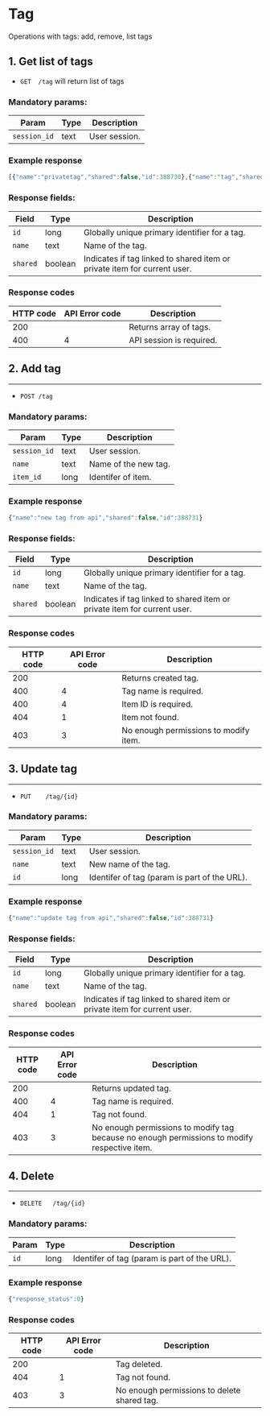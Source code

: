 # Tag


Operations with tags: add, remove, list tags


## 1. Get list of tags


* `GET 	/tag` will return list of tags

### Mandatory params:
Param | Type | Description
------------ | ------------- | ------------
<code>session_id</code>| text | User session.

### Example response

```js
[{"name":"privatetag","shared":false,"id":388730},{"name":"tag","shared":true,"id":388728},{"name":"тег","shared":true,"id":388729}]
```

### Response fields:
Field | Type | Description
------------ | ------------- | ------------
<code>id</code>| long | Globally unique primary identifier for a tag.
<code>name</code>| text | Name of the tag.
<code>shared</shared> | boolean | Indicates if tag linked to shared item or private item for current user.


### Response codes

HTTP code | API Error code | Description
------------ | ------------- | ------------
200 |  | Returns array of tags.
400 | 4 | API session is required.


## 2. Add tag
------------

* `POST	/tag`

### Mandatory params:
Param | Type | Description
------------ | ------------- | ------------
<code>session_id</code>| text | User session.
<code>name</code>| text | Name of the new tag.
<code>item_id</code>| long | Identifer of item.

### Example response

```js
{"name":"new tag from api","shared":false,"id":388731}
```

### Response fields:
Field | Type | Description
------------ | ------------- | ------------
<code>id</code>| long | Globally unique primary identifier for a tag.
<code>name</code>| text | Name of the tag.
<code>shared</shared> | boolean | Indicates if tag linked to shared item or private item for current user.


### Response codes

HTTP code | API Error code | Description
------------ | ------------- | ------------
200 |  | Returns created tag.
400 | 4 | Tag name is required.
400 | 4 | Item ID is required.
404 | 1 | Item not found.
403 | 3 | No enough permissions to modify item.

## 3. Update tag
------------

* `PUT    /tag/{id}`

### Mandatory params:
Param | Type | Description
------------ | ------------- | ------------
<code>session_id</code>| text | User session.
<code>name</code>| text | New name of the tag.
<code>id</code>| long | Identifer of tag (param is part of the URL).

### Example response

```js
{"name":"update tag from api","shared":false,"id":388731}
```

### Response fields:
Field | Type | Description
------------ | ------------- | ------------
<code>id</code>| long | Globally unique primary identifier for a tag.
<code>name</code>| text | Name of the tag.
<code>shared</shared> | boolean | Indicates if tag linked to shared item or private item for current user.


### Response codes

HTTP code | API Error code | Description
------------ | ------------- | ------------
200 |  | Returns updated tag.
400 | 4 | Tag name is required.
404 | 1 | Tag not found.
403 | 3 | No enough permissions to modify tag because no enough permissions to modify respective item.

## 4. Delete
------------

* `DELETE	/tag/{id}` 

### Mandatory params:
Param | Type | Description
------------ | ------------- | ------------
<code>id</code>| long | Identifer of tag (param is part of the URL).

### Example response

```js
{"response_status":0}
```

### Response codes

HTTP code | API Error code | Description
------------ | ------------- | ------------
200 |  | Tag deleted.
404 | 1 | Tag not found.
403 | 3 | No enough permissions to delete shared tag.

